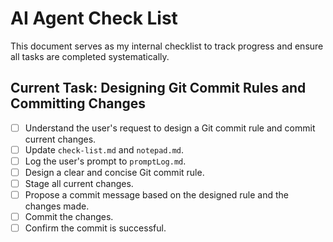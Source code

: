 # AI Agent Check List

This document serves as my internal checklist to track progress and ensure all tasks are completed systematically.

## Current Task: Designing Git Commit Rules and Committing Changes

- [ ] Understand the user's request to design a Git commit rule and commit current changes.
- [ ] Update `check-list.md` and `notepad.md`.
- [ ] Log the user's prompt to `promptLog.md`.
- [ ] Design a clear and concise Git commit rule.
- [ ] Stage all current changes.
- [ ] Propose a commit message based on the designed rule and the changes made.
- [ ] Commit the changes.
- [ ] Confirm the commit is successful.
